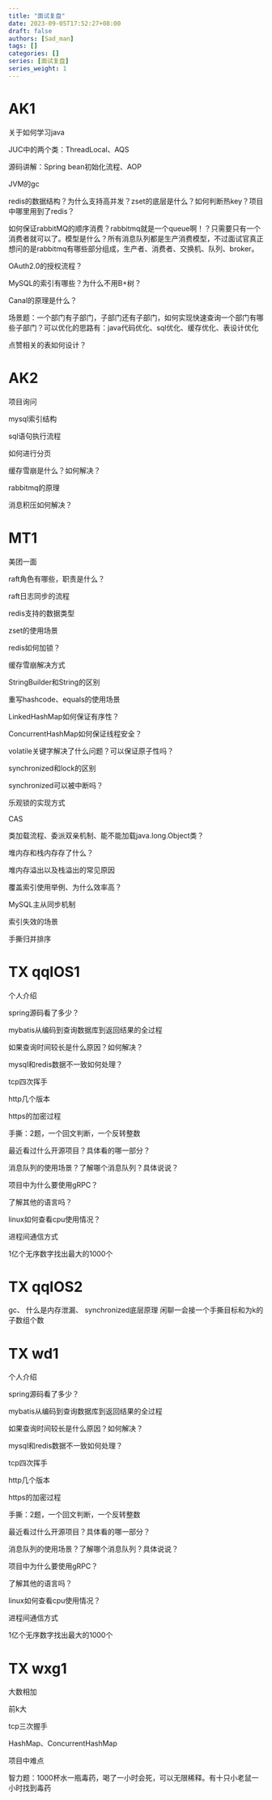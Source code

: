 ```yaml
---
title: "面试复盘"
date: 2023-09-05T17:52:27+08:00
draft: false
authors: [Sad_man]
tags: []
categories: []
series: [面试复盘]
series_weight: 1
---
```


# AK1

关于如何学习java

JUC中的两个类：ThreadLocal、AQS

源码讲解：Spring bean初始化流程、AOP

JVM的gc

redis的数据结构？为什么支持高并发？zset的底层是什么？如何判断热key？项目中哪里用到了redis？

如何保证rabbitMQ的顺序消费？rabbitmq就是一个queue啊！？只需要只有一个消费者就可以了。模型是什么？所有消息队列都是生产消费模型，不过面试官真正想问的是rabbitmq有哪些部分组成，生产者、消费者、交换机、队列、broker。



OAuth2.0的授权流程？

MySQL的索引有哪些？为什么不用B+树？

Canal的原理是什么？

场景题：一个部门有子部门，子部门还有子部门，如何实现快速查询一个部门有哪些子部门？可以优化的思路有：java代码优化、sql优化、缓存优化、表设计优化

点赞相关的表如何设计？





# AK2



项目询问

mysql索引结构

sql语句执行流程

如何进行分页

缓存雪崩是什么？如何解决？

rabbitmq的原理

消息积压如何解决？





# MT1

美团一面

raft角色有哪些，职责是什么？

raft日志同步的流程

redis支持的数据类型

zset的使用场景

redis如何加锁？

缓存雪崩解决方式

StringBuilder和String的区别

重写hashcode、equals的使用场景

LinkedHashMap如何保证有序性？

ConcurrentHashMap如何保证线程安全？

 volatile关键字解决了什么问题？可以保证原子性吗？

synchronized和lock的区别

synchronized可以被中断吗？

乐观锁的实现方式

CAS

类加载流程、委派双亲机制、能不能加载java.long.Object类？

堆内存和栈内存存了什么？

堆内存溢出以及栈溢出的常见原因

覆盖索引使用举例、为什么效率高？

MySQL主从同步机制

索引失效的场景

手撕归并排序



# TX qqIOS1

个人介绍

spring源码看了多少？

mybatis从编码到查询数据库到返回结果的全过程

如果查询时间较长是什么原因？如何解决？

mysql和redis数据不一致如何处理？

tcp四次挥手

http几个版本

https的加密过程

手撕：2题，一个回文判断，一个反转整数

最近看过什么开源项目？具体看的哪一部分？

消息队列的使用场景？了解哪个消息队列？具体说说？

项目中为什么要使用gRPC？

了解其他的语言吗？

linux如何查看cpu使用情况？

进程间通信方式

1亿个无序数字找出最大的1000个

# TX qqIOS2

gc、
什么是内存泄漏、
synchronized底层原理
闲聊一会接一个手撕目标和为k的子数组个数



# TX wd1

个人介绍

spring源码看了多少？

mybatis从编码到查询数据库到返回结果的全过程

如果查询时间较长是什么原因？如何解决？

mysql和redis数据不一致如何处理？

tcp四次挥手

http几个版本

https的加密过程

手撕：2题，一个回文判断，一个反转整数

最近看过什么开源项目？具体看的哪一部分？

消息队列的使用场景？了解哪个消息队列？具体说说？

项目中为什么要使用gRPC？

了解其他的语言吗？

linux如何查看cpu使用情况？

进程间通信方式

1亿个无序数字找出最大的1000个





# TX wxg1

大数相加

前k大

tcp三次握手

HashMap、ConcurrentHashMap

项目中难点

智力题：1000杯水一瓶毒药，喝了一小时会死，可以无限稀释。有十只小老鼠一小时找到毒药
